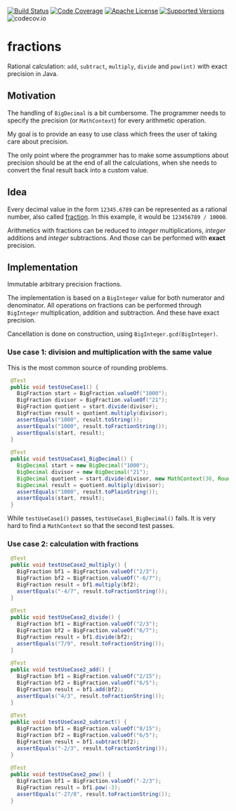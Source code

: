 [![Build Status](https://travis-ci.org/ohumbel/fractions.svg)](https://travis-ci.org/ohumbel/fractions)
[![Code Coverage](https://img.shields.io/codecov/c/github/ohumbel/fractions/master.svg)](https://codecov.io/github/ohumbel/fractions?branch=master)
[![Apache License](https://img.shields.io/badge/license-Apache%202.0-orange.svg)](https://github.com/ohumbel/fractions/blob/master/LICENSE)
[![Supported Versions](https://img.shields.io/badge/Java-7%2C%208-blue.svg)](https://travis-ci.org/ohumbel/fractions)
![codecov.io](https://codecov.io/github/ohumbel/fractions/branch.svg?branch=master)

# fractions

Rational calculation: `add`, `subtract`, `multiply`, `divide` and `pow(int)` with exact precision in Java.


## Motivation

The handling of `BigDecimal` is a bit cumbersome. The programmer needs to specify the precision (or `MathContext`) for every arithmetic operation.

My goal is to provide an easy to use class which frees the user of taking care about precision. 

The only point where the programmer has to make some assumptions about precision should be at the end of all the calculations, when she needs to convert the final result back into a custom value.


## Idea

Every decimal value in the form `12345.6789` can be represented as a rational number, also called [fraction](https://en.wikipedia.org/wiki/Fraction_%28mathematics%29). In this example, it would be `123456789 / 10000`. 

Arithmetics with fractions can be reduced to *integer* multiplications, *integer* additions and *integer* subtractions. And those can be performed with **exact** precision.


## Implementation


Immutable arbitrary precision fractions.

The implementation is based on a `BigInteger` value for both numerator and denominator.
All operations on fractions can be performed through `BigInteger` multiplication, addition and subtraction. And these have exact precision.

Cancellation is done on construction, using `BigInteger.gcd(BigInteger)`.



### Use case 1: division and multiplication with the same value

This is the most common source of rounding problems.

```java
 @Test
 public void testUseCase1() {
   BigFraction start = BigFraction.valueOf("1000");
   BigFraction divisor = BigFraction.valueOf("21");
   BigFraction quotient = start.divide(divisor);
   BigFraction result = quotient.multiply(divisor);
   assertEquals("1000", result.toString());
   assertEquals("1000", result.toFractionString());
   assertEquals(start, result);
 }
 
 @Test
 public void testUseCase1_BigDecimal() {
   BigDecimal start = new BigDecimal("1000");
   BigDecimal divisor = new BigDecimal("21");
   BigDecimal quotient = start.divide(divisor, new MathContext(30, RoundingMode.HALF_UP));
   BigDecimal result = quotient.multiply(divisor);
   assertEquals("1000", result.toPlainString());
   assertEquals(start, result);
 }
```

While `testUseCase1()` passes, `testUseCase1_BigDecimal()` fails. It is very hard to find a `MathContext` so that the second test passes.


### Use case 2: calculation with fractions

```java
 @Test
 public void testUseCase2_multiply() {
   BigFraction bf1 = BigFraction.valueOf("2/3");
   BigFraction bf2 = BigFraction.valueOf("-6/7");
   BigFraction result = bf1.multiply(bf2);
   assertEquals("-4/7", result.toFractionString());
 }
 
 @Test
 public void testUseCase2_divide() {
   BigFraction bf1 = BigFraction.valueOf("2/3");
   BigFraction bf2 = BigFraction.valueOf("6/7");
   BigFraction result = bf1.divide(bf2);
   assertEquals("7/9", result.toFractionString());
 }
 
 @Test
 public void testUseCase2_add() {
   BigFraction bf1 = BigFraction.valueOf("2/15");
   BigFraction bf2 = BigFraction.valueOf("6/5");
   BigFraction result = bf1.add(bf2);
   assertEquals("4/3", result.toFractionString());
 }
 
 @Test
 public void testUseCase2_subtract() {
   BigFraction bf1 = BigFraction.valueOf("8/15");
   BigFraction bf2 = BigFraction.valueOf("6/5");
   BigFraction result = bf1.subtract(bf2);
   assertEquals("-2/3", result.toFractionString());
 }
 
 @Test
 public void testUseCase2_pow() {
   BigFraction bf1 = BigFraction.valueOf("-2/3");
   BigFraction result = bf1.pow(-3);
   assertEquals("-27/8", result.toFractionString());
 }
```


